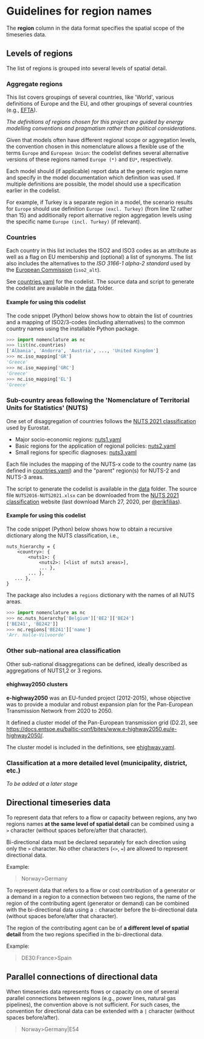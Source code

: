 # Guidelines for region names

The **region** column in the data format specifies the spatial scope
of the timeseries data.

## Levels of regions

The list of regions is grouped into several levels of spatial detail.

### Aggregate regions

This list covers groupings of several countries, like 'World', various
definitions of Europe and the EU, and other groupings of several countries
(e.g., [EFTA](https://en.wikipedia.org/wiki/European_Free_Trade_Association)).

*The definitions of regions chosen for this project are guided by energy*
*modelling conventions and pragmatism rather than political considerations.*

Given that models often have different regional scope or aggregation levels,
the convention chosen in this nomenclature allows a flexible use
of the terms `Europe` and `European Union`:
the codelist defines several alternative versions of these regions named
`Europe (*)` and `EU*`, respectively.

Each model should (if applicable) report data at the generic region name
and specify in the model documentation which definition was used.
If multiple definitions are possible, the model should use a specification
earlier in the codelist.

For example, if Turkey is a separate region in a model, the scenario results
for `Europe` should use definition `Europe (excl. Turkey)`
(from line 12 rather than 15)
and additionally report alternative region aggregation levels
using the specific name `Europe (incl. Turkey)` (if relevant).

### Countries

Each country in this list includes the ISO2 and ISO3 codes as an attribute
as well as a flag on EU membership and (optional) a list of synonyms.
The list also includes the alternatives to the *ISO 3166-1 alpha-2 standard*
used by the [European Commission](https://en.wikipedia.org/wiki/ISO_3166-1_alpha-2)
(`iso2_alt`).

See [countries.yaml](countries.yaml) for the codelist.
The source data and script to generate the codelist are available
in the [data](data) folder.

#### Example for using this codelist

The code snippet (Python) below shows how to obtain the list of countries
and a mapping of ISO2/3-codes (including alternatives)
to the common country names using the installable Python package.

```python
>>> import nomenclature as nc
>>> list(nc.countries)
['Albania', 'Andorra', 'Austria', ..., 'United Kingdom']
>>> nc.iso_mapping['GR']
'Greece'
>>> nc.iso_mapping['GRC']
'Greece'
>>> nc.iso_mapping['EL']
'Greece'
```

### Sub-country areas following the 'Nomenclature of Territorial Units for Statistics' (NUTS)

One set of disaggregation of countries follows the
[NUTS 2021 classification](https://ec.europa.eu/eurostat/web/nuts/background)
used by Eurostat.
 - Major socio-economic regions: [nuts1.yaml](nuts1.yaml)
 - Basic regions for the application of regional policies: [nuts2.yaml](nuts2.yaml)
 - Small regions for specific diagnoses: [nuts3.yaml](nuts3.yaml)

Each file includes the mapping of the NUTS-x code to the country name
(as defined in [countries.yaml](countries.yaml))
and the "parent" region(s) for NUTS-2 and NUTS-3 areas.

The script to generate the codelist is available in the [data](data) folder.
The source file `NUTS2016-NUTS2021.xlsx` can be downloaded from the
[NUTS 2021 classification](https://ec.europa.eu/eurostat/web/nuts/background)
website (last download March 27, 2020, per [@erikfilias](https://github.com/erikfilias)).

#### Example for using this codelist

The code snippet (Python) below shows how to obtain a recursive dictionary
along the NUTS classification, i.e.,

```
nuts_hierarchy = {
    <country>: {
        <nuts1>: {
            <nuts2>: [<list of nuts3 areas>],
            ... },
        ... },
   ... },
}
```

The package also includes a `regions` dictionary with the names
of all NUTS areas.

```python
>>> import nomenclature as nc
>>> nc.nuts_hierarchy['Belgium']['BE2']['BE24']
['BE241', 'BE242']]
>>> nc.regions['BE241']['name']
'Arr. Halle-Vilvoorde'
```

### Other sub-national area classification

Other sub-national disaggregations can be defined, ideally described as aggregations
of NUTS1,2 or 3 regions.

#### ehighway2050 clusters

**e-highway2050** was an EU-funded project (2012-2015), whose objective was to provide a
modular and robust expansion plan for the Pan-European Transmission Network from 2020
to 2050.

It defined a cluster model of the Pan-European transmission grid (D2.2),
see https://docs.entsoe.eu/baltic-conf/bites/www.e-highway2050.eu/e-highway2050/.

The cluster model is included in the definitions, see [ehighway.yaml](ehighway.yaml).

### Classification at a more detailed level (municipality, district, etc.)

*To be added at a later stage*

## Directional timeseries data

To represent data that refers to a flow or capacity between regions,
any two regions names **at the same level of spatial detail** can be
combined using a `>` character (without spaces before/after that character).

Bi-directional data must be declared separately for each direction using only
the `>` character. No other characters (`<>`, `=`) are allowed to
represent directional data.

Example:

> Norway>Germany

To represent data that refers to a flow or cost contribution of a generator
or a demand in a region to a connection between two regions, the name of the region
of the contributing agent (generator or demand) can be combined with the bi-directional data using 
a `:` character before the bi-directional data (without spaces before/after that character).

The region of the contributing agent can be of **a different level of spatial detail**
from the two regions specified in the bi-directional data.

Example:

> DE30:France>Spain

## Parallel connections of directional data

When timeseries data represents flows or capacity on one of several parallel
connections between regions (e.g., power lines, natural gas pipelines), the
convention above is not sufficient. For such cases, the convention for
directional data can be extended with a `|` character
(without spaces before/after).

> Norway>Germany|E54
